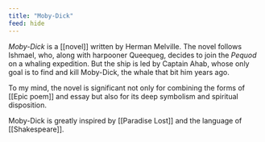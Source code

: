 ```yaml
---
title: "Moby-Dick"
feed: hide
---
```


_Moby-Dick_ is a [[novel]] written by Herman Melville. The novel follows Ishmael, who, along with harpooner Queequeg, decides to join the _Pequod_ on a whaling expedition. But the ship is led by Captain Ahab, whose only goal is to find and kill Moby-Dick, the whale that bit him years ago.

To my mind, the novel is significant not only for combining the forms of [[Epic poem]] and essay but also for its deep symbolism and spiritual disposition.

Moby-Dick is greatly inspired by [[Paradise Lost]] and the language of [[Shakespeare]]. 
